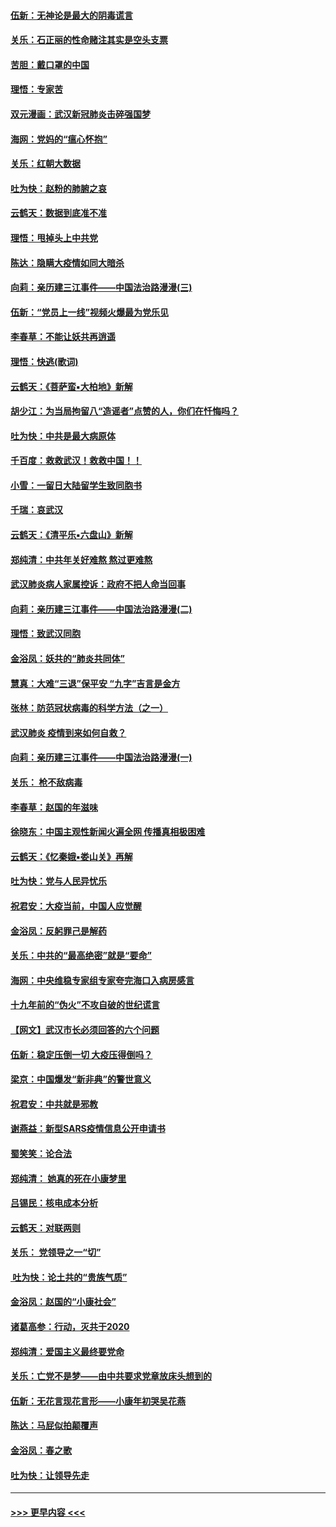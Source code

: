 #### [伍新：无神论是最大的阴毒谎言](../pages/nsc993/n11846129.md?t=02052222) 
#### [关乐：石正丽的性命赌注其实是空头支票](../pages/nsc993/n11846109.md?t=02052222) 
#### [苦胆：戴口罩的中国](../pages/nsc993/n11845576.md?t=02052222) 
#### [理悟：专家苦](../pages/nsc993/n11845564.md?t=02052222) 
#### [双元漫画：武汉新冠肺炎击碎强国梦](../pages/nsc993/n11843320.md?t=02052222) 
#### [海网：党妈的“瘟心怀抱”](../pages/nsc993/n11840740.md?t=02052222) 
#### [关乐：红朝大数据](../pages/nsc993/n11840675.md?t=02052222) 
#### [吐为快：赵粉的肺腑之哀](../pages/nsc993/n11840618.md?t=02052222) 
#### [云鹤天：数据到底准不准](../pages/nsc993/n11840325.md?t=02052222) 
#### [理悟：甩掉头上中共党](../pages/nsc993/n11838826.md?t=02052222) 
#### [陈达：隐瞒大疫情如同大暗杀](../pages/nsc993/n11838771.md?t=02052222) 
#### [向莉：亲历建三江事件——中国法治路漫漫(三)](../pages/nsc993/n11831825.md?t=02052222) 
#### [伍新：“党员上一线”视频火爆最为党乐见](../pages/nsc993/n11838200.md?t=02052222) 
#### [李春草：不能让妖共再逍遥](../pages/nsc993/n11838102.md?t=02052222) 
#### [理悟：快逃(歌词)](../pages/nsc993/n11838083.md?t=02052222) 
#### [云鹤天：《菩萨蛮▪大柏地》新解](../pages/nsc993/n11838059.md?t=02052222) 
#### [胡少江：为当局拘留八“造谣者”点赞的人，你们在忏悔吗？](../pages/nsc993/n11836801.md?t=02052222) 
#### [吐为快：中共是最大病原体](../pages/nsc993/n11836748.md?t=02052222) 
#### [千百度：救救武汉！救救中国！！](../pages/nsc993/n11836145.md?t=02052222) 
#### [小雪：一留日大陆留学生致同胞书](../pages/nsc993/n11834624.md?t=02052222) 
#### [千瑞：哀武汉](../pages/nsc993/n11833647.md?t=02052222) 
#### [云鹤天：《清平乐▪六盘山》新解](../pages/nsc993/n11833611.md?t=02052222) 
#### [郑纯清：中共年关好难熬 熬过更难熬](../pages/nsc993/n11833489.md?t=02052222) 
#### [武汉肺炎病人家属控诉：政府不把人命当回事](../pages/nsc993/n11833205.md?t=02052222) 
#### [向莉：亲历建三江事件——中国法治路漫漫(二)](../pages/nsc993/n11829102.md?t=02052222) 
#### [理悟：致武汉同胞](../pages/nsc993/n11831522.md?t=02052222) 
#### [金浴凤：妖共的“肺炎共同体”](../pages/nsc993/n11829448.md?t=02052222) 
#### [慧真：大难“三退”保平安 “九字”吉言是金方](../pages/nsc993/n11829501.md?t=02052222) 
#### [张林：防范冠状病毒的科学方法（之一）](../pages/nsc993/n11828618.md?t=02052222) 
#### [武汉肺炎 疫情到来如何自救？](../pages/nsc993/n11827632.md?t=02052222) 
#### [向莉：亲历建三江事件——中国法治路漫漫(一)](../pages/nsc993/n11827190.md?t=02052222) 
#### [关乐： 枪不敌病毒](../pages/nsc993/n11826746.md?t=02052222) 
#### [李春草：赵国的年滋味](../pages/nsc993/n11826321.md?t=02052222) 
#### [徐晓东：中国主观性新闻火遍全网 传播真相极困难](../pages/nsc993/n11826508.md?t=02052222) 
#### [云鹤天：《忆秦娥▪娄山关》再解](../pages/nsc993/n11824682.md?t=02052222) 
#### [吐为快：党与人民异忧乐](../pages/nsc993/n11824660.md?t=02052222) 
#### [祝君安：大疫当前，中国人应觉醒](../pages/nsc993/n11821946.md?t=02052222) 
#### [金浴凤：反躬罪己是解药](../pages/nsc993/n11820280.md?t=02052222) 
#### [关乐：中共的“最高绝密”就是“要命”](../pages/nsc993/n11816946.md?t=02052222) 
#### [海网：中央维稳专家组专家夸完海口入病房感言](../pages/nsc993/n11815138.md?t=02052222) 
#### [十九年前的“伪火”不攻自破的世纪谎言](../pages/nsc993/n11813238.md?t=02052222) 
#### [【网文】武汉市长必须回答的六个问题](../pages/nsc993/n11813848.md?t=02052222) 
#### [伍新：稳定压倒一切 大疫压得倒吗？](../pages/nsc993/n11812634.md?t=02052222) 
#### [梁京：中国爆发“新非典”的警世意义](../pages/nsc993/n11812554.md?t=02052222) 
#### [祝君安：中共就是邪教](../pages/nsc993/n11812431.md?t=02052222) 
#### [谢燕益：新型SARS疫情信息公开申请书](../pages/nsc993/n11808840.md?t=02052222) 
#### [蜀笑笑：论合法](../pages/nsc993/n11808064.md?t=02052222) 
#### [郑纯清： 她真的死在小康梦里](../pages/nsc993/n11806623.md?t=02052222) 
#### [吕锡民：核电成本分析](../pages/nsc993/n11806284.md?t=02052222) 
#### [云鹤天：对联两则](../pages/nsc993/n11805957.md?t=02052222) 
#### [关乐： 党领导之一“切”](../pages/nsc993/n11804505.md?t=02052222) 
#### [ 吐为快：论土共的“贵族气质”](../pages/nsc993/n11804490.md?t=02052222) 
#### [金浴凤：赵国的“小康社会”](../pages/nsc993/n11804452.md?t=02052222) 
#### [诸葛高参：行动，灭共于2020](../pages/nsc993/n11804120.md?t=02052222) 
#### [郑纯清：爱国主义最终要党命](../pages/nsc993/n11802197.md?t=02052222) 
#### [关乐：亡党不是梦——由中共要求党章放床头想到的](../pages/nsc993/n11802156.md?t=02052222) 
#### [伍新：无花言现花言形——小康年初哭吴花燕](../pages/nsc993/n11800044.md?t=02052222) 
#### [陈达：马屁似拍颠覆声](../pages/nsc993/n11800010.md?t=02052222) 
#### [金浴凤：春之歌](../pages/nsc993/n11797687.md?t=02052222) 
#### [吐为快：让领导先走](../pages/nsc993/n11797512.md?t=02052222) 

----
#### [ >>> 更早内容 <<< ](../indexes/nsc993-earlier.md)

